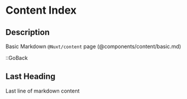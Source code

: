 # Content Index

## Description

Basic Markdown `@Nuxt/content` page (@components/content/basic.md)

::GoBack

## Last Heading

Last line of markdown content
